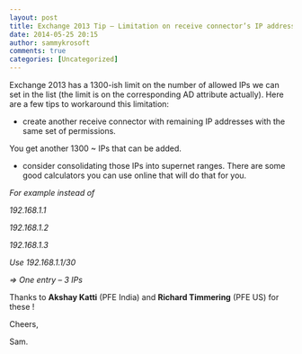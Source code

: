 ```yaml
---
layout: post
title: Exchange 2013 Tip – Limitation on receive connector’s IP address list
date: 2014-05-25 20:15
author: sammykrosoft
comments: true
categories: [Uncategorized]
---
```

<p><p>Exchange 2013 has a 1300-ish limit on the number of allowed IPs we can set in the list (the limit is on the corresponding AD attribute actually). Here are a few tips to workaround this limitation:</p><p></p><ul>   <li>create another receive connector with remaining IP addresses with the same set of permissions.</li> </ul><p>You get another 1300 ~ IPs that can be added.</p><ul>   <li>consider consolidating those IPs into supernet ranges. There are some good calculators you can use online that will do that for you. </li> </ul><p><em>For example instead of </em></p><p><em>192.168.1.1</em></p><p><em>192.168.1</em><em>.2</em></p><p><em><em>192.168.1</em>.3</em></p><p><em>Use 192.168.1.1/30</em></p><p><em>=&gt; One entry &ndash; 3 IPs</em></p><p></p><p>Thanks to <strong>Akshay Katti</strong> (PFE India) and <strong>Richard Timmering</strong> (PFE US) for these !</p><p>Cheers,</p><p>Sam.</p></p>

